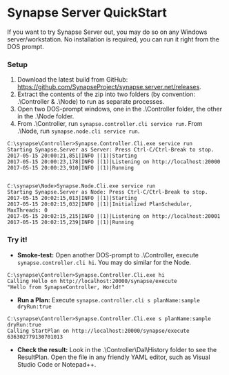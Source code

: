 # Synapse Server QuickStart

If you want to try Synapse Server out, you may do so on any Windows server/workstation.  No installation is required, you can run it right from the DOS prompt.

### Setup

1. Download the latest build from GitHub: <a href="https://github.com/SynapseProject/synapse.server.net/releases" target="_blank">https://github.com/SynapseProject/synapse.server.net/releases</a>.
2. Extract the contents of the zip into two folders (by convention: .\Controller & .\Node) to run as separate processes.
3. Open two DOS-prompt windows, one in the .\Controller folder, the other in the .\Node folder.
4. From .\Controller, run `synapse.controller.cli service run`.  From .\Node, run `synapse.node.cli service run`.

```dos
C:\synapse\Controller>Synapse.Controller.Cli.exe service run
Starting Synapse.Server as Server: Press Ctrl-C/Ctrl-Break to stop.
2017-05-15 20:00:21,851|INFO |(1)|Starting
2017-05-15 20:00:23,178|INFO |(1)|Listening on http://localhost:20000
2017-05-15 20:00:23,910|INFO |(1)|Running


C:\synapse\Node>Synapse.Node.Cli.exe service run
Starting Synapse.Server as Node: Press Ctrl-C/Ctrl-Break to stop.
2017-05-15 20:02:15,013|INFO |(1)|Starting
2017-05-15 20:02:15,032|INFO |(1)|Initialized PlanScheduler, MaxThreads: 0
2017-05-15 20:02:15,215|INFO |(1)|Listening on http://localhost:20001
2017-05-15 20:02:15,239|INFO |(1)|Running
```

### Try it!

* **Smoke-test:** Open another DOS-prompt to .\Controller, execute `synapse.controller.cli hi`.  You may do similar for the Node.

```dos
C:\synapse\Controller>Synapse.Controller.Cli.exe hi
Calling Hello on http://localhost:20000/synapse/execute
"Hello from SynapseController, World!"
```

* **Run a Plan:** Execute `synapse.controller.cli s planName:sample dryRun:true`

```dos
C:\synapse\Controller>Synapse.Controller.Cli.exe s planName:sample dryRun:true
Calling StartPlan on http://localhost:20000/synapse/execute
636302779130701013
```

* **Check the result:** Look in the .\Controller\Dal\History folder to see the ResultPlan.  Open the file in any friendly YAML editor, such as Visual Studio Code or Notepad++.